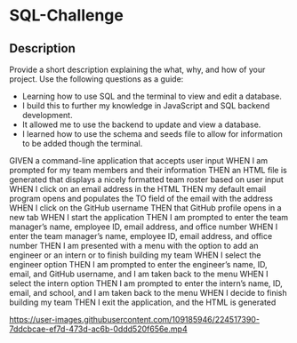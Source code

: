 # SQL-Challenge

## Description

Provide a short description explaining the what, why, and how of your project. Use the following questions as a guide:

- Learning how to use SQL and the terminal to view and edit a database.
- I build this to further my knowledge in JavaScript and SQL backend development.
- It allowed me to use the backend to update and view a database.
- I learned how to use the schema and seeds file to allow for information to be added though the terminal.

GIVEN a command-line application that accepts user input
WHEN I am prompted for my team members and their information
THEN an HTML file is generated that displays a nicely formatted team roster based on user input
WHEN I click on an email address in the HTML
THEN my default email program opens and populates the TO field of the email with the address
WHEN I click on the GitHub username
THEN that GitHub profile opens in a new tab
WHEN I start the application
THEN I am prompted to enter the team manager’s name, employee ID, email address, and office number
WHEN I enter the team manager’s name, employee ID, email address, and office number
THEN I am presented with a menu with the option to add an engineer or an intern or to finish building my team
WHEN I select the engineer option
THEN I am prompted to enter the engineer’s name, ID, email, and GitHub username, and I am taken back to the menu
WHEN I select the intern option
THEN I am prompted to enter the intern’s name, ID, email, and school, and I am taken back to the menu
WHEN I decide to finish building my team
THEN I exit the application, and the HTML is generated



https://user-images.githubusercontent.com/109185946/224517390-7ddcbcae-ef7d-473d-ac6b-0ddd520f656e.mp4

